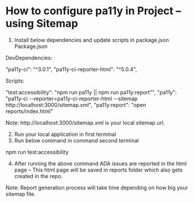 # How to configure pa11y in Project – using Sitemap

1.	Install below dependencies and update scripts in package.json
Package.json

DevDependencies:

"pa11y-ci": "^3.0.1",
"pa11y-ci-reporter-html": "^5.0.4",

Scripts:

 "test:accessibility": "npm run pa11y || npm run pa11y:report\"",
 "pa11y": "pa11y-ci --reporter=pa11y-ci-reporter-html --sitemap http://localhost:3000/sitemap.xml",
 "pa11y:report": "open reports/index.html"

Note: http://localhost:3000/sitemap.xml  is your local sitemap url.

2.	Run your local application in first terminal 
3.	Run below command in command second terminal

npm run test:accessibility

4.	After running the above command ADA issues are reported in the html page – 
This html page will be saved in reports folder which also gets created in the repo.

Note: Report generation process will take time depending on how big your sitemap file. 
